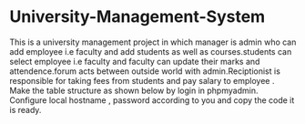 # University-Management-System
This is a university management project in which manager is admin who can add employee i.e faculty and add students as well as courses.students can select employee i.e faculty and faculty can update their marks and attendence.forum acts between outside world with admin.Reciptionist is responsible for taking fees from students and pay salary to employee .
Make the table structure as shown below by login in phpmyadmin.
Configure local hostname , password according to you and copy the code it is ready. 

























